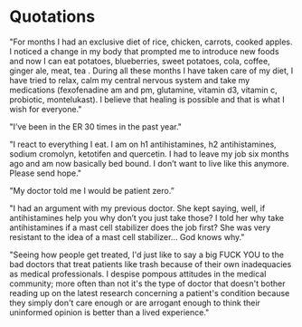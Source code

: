 [//]: # (
source: jph
tags: quotations
)

# Quotations

"For months I had an exclusive diet of rice, chicken, carrots, cooked apples. I noticed a change in my body that prompted me to introduce new foods and now I can eat potatoes, blueberries, sweet potatoes, cola, coffee, ginger ale, meat, tea . During all these months I have taken care of my diet, I have tried to relax, calm my central nervous system and take my medications (fexofenadine am and pm, glutamine, vitamin d3, vitamin c, probiotic, montelukast). I believe that healing is possible and that is what I wish for everyone."

"I’ve been in the ER 30 times in the past year."

"I react to everything I eat. I am on h1 antihistamines, h2 antihistamines, sodium cromolyn, ketotifen and quercetin. I had to leave my job six months ago and am now basically bed bound. I don’t want to live like this anymore. Please send hope."

"My doctor told me I would be patient zero.”

"I had an argument with my previous doctor. She kept saying, well, if antihistamines help you why don’t you just take those? I told her why take antihistamines if a mast cell stabilizer does the job first? She was very resistant to the idea of a mast cell stabilizer… God knows why."

"Seeing how people get treated, I'd just like to say a big FUCK YOU to the bad doctors that treat patients like trash because of their own inadequacies as medical professionals. I despise pompous attitudes in the medical community; more often than not it's the type of doctor that doesn't bother reading up on the latest research concerning a patient's condition because they simply don't care enough or are arrogant enough to think their uninformed opinion is better than a lived experience."
